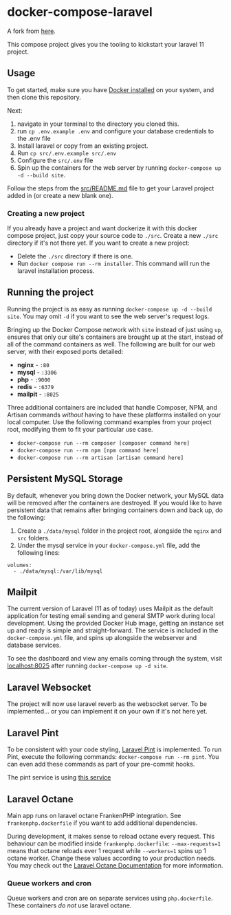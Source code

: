 # docker-compose-laravel
A fork from [here](https://dev.to/aschmelyun/the-beauty-of-docker-for-local-laravel-development-13c0).

This compose project gives you the tooling to kickstart your laravel 11 project. 

## Usage

To get started, make sure you have [Docker installed](https://docs.docker.com/docker-for-mac/install/) on your system, and then clone this repository.

Next:
1. navigate in your terminal to the directory you cloned this.
2. run `cp .env.example .env` and configure your database credentials to the .env file 
3. Install laravel or copy from an existing project.
4. Run `cp src/.env.example src/.env`
5. Configure the `src/.env` file
6. Spin up the containers for the web server by running `docker-compose up -d --build site`.

Follow the steps from the [src/README.md](src/README.md) file to get your Laravel project added in (or create a new blank one).

### Creating a new project
If you already have a project and want dockerize it with this docker compose project, just copy your source code to `./src`. Create a new `./src` directory if it's not there yet. If you want to create a new project:

- Delete the `./src` directory if there is one.
- Run `docker compose run --rm installer`. This command will run the laravel installation process.

## Running the project
Running the project is as easy as running `docker-compose up -d --build site`. You may omit `-d` if you want to see the web server's request logs.

Bringing up the Docker Compose network with `site` instead of just using `up`, ensures that only our site's containers are brought up at the start, instead of all of the command containers as well. The following are built for our web server, with their exposed ports detailed:

- **nginx** - `:80`
- **mysql** - `:3306`
- **php** - `:9000`
- **redis** - `:6379`
- **mailpit** - `:8025` 

Three additional containers are included that handle Composer, NPM, and Artisan commands *without* having to have these platforms installed on your local computer. Use the following command examples from your project root, modifying them to fit your particular use case.

- `docker-compose run --rm composer [composer command here]`
- `docker-compose run --rm npm [npm command here]`
- `docker-compose run --rm artisan [artisan command here]`

## Persistent MySQL Storage

By default, whenever you bring down the Docker network, your MySQL data will be removed after the containers are destroyed. If you would like to have persistent data that remains after bringing containers down and back up, do the following:

1. Create a `./data/mysql` folder in the project root, alongside the `nginx` and `src` folders.
2. Under the mysql service in your `docker-compose.yml` file, add the following lines:

```
volumes:
  - ./data/mysql:/var/lib/mysql
```

## Mailpit

The current version of Laravel (11 as of today) uses Mailpit as the default application for testing email sending and general SMTP work during local development. Using the provided Docker Hub image, getting an instance set up and ready is simple and straight-forward. The service is included in the `docker-compose.yml` file, and spins up alongside the webserver and database services.

To see the dashboard and view any emails coming through the system, visit [localhost:8025](http://localhost:8025) after running `docker-compose up -d site`.

## Laravel Websocket 

The project will now use laravel reverb as the websocket server. To be implemented... or you can implement it on your own if it's not here yet.

## Laravel Pint

To be consistent with your code styling, [Laravel Pint](https://laravel.com/docs/10.x/pint) is implemented. To run Pint, execute the following commands: `docker-compose run --rm pint`. You can even add these commands as part of your pre-commit hooks.

The pint service is using [this service](https://github.com/syncloudsoftech/pinter)

## Laravel Octane
Main app runs on laravel octane FrankenPHP integration. See `frankenphp.dockerfile` if you want to add additional dependencies.

During development, it makes sense to reload octane every request. This behaviour can be modified inside `frankenphp.dockerfile`: `--max-requests=1` means that octane reloads ever 1 request while `--workers=1` spins up 1 octane worker. Change these values according to your production needs. You may check out the [Laravel Octane Documentation](https://laravel.com/docs/11.x/octane) for more information.

### Queue workers and cron
Queue workers and cron are on separate services using `php.dockerfile`. These containers *do not* use laravel octane.